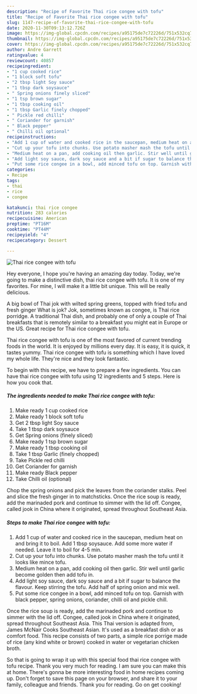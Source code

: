 ```yaml
---
description: "Recipe of Favorite Thai rice congee with tofu"
title: "Recipe of Favorite Thai rice congee with tofu"
slug: 1147-recipe-of-favorite-thai-rice-congee-with-tofu
date: 2020-11-30T09:13:12.726Z
image: https://img-global.cpcdn.com/recipes/a95175de7c72226d/751x532cq70/thai-rice-congee-with-tofu-recipe-main-photo.jpg
thumbnail: https://img-global.cpcdn.com/recipes/a95175de7c72226d/751x532cq70/thai-rice-congee-with-tofu-recipe-main-photo.jpg
cover: https://img-global.cpcdn.com/recipes/a95175de7c72226d/751x532cq70/thai-rice-congee-with-tofu-recipe-main-photo.jpg
author: Andre Garrett
ratingvalue: 4
reviewcount: 40857
recipeingredient:
- "1 cup cooked rice"
- "1 block soft tofu"
- "2 tbsp light Soy sauce"
- "1 tbsp dark soysauce"
- " Spring onions finely sliced"
- "1 tsp brown sugar"
- "1 tbsp cooking oil"
- "1 tbsp Garlic finely chopped"
- " Pickle red chilli"
- " Coriander for garnish"
- " Black pepper"
- " Chilli oil optional"
recipeinstructions:
- "Add 1 cup of water and cooked rice in the saucepan, medium heat on and bring it to boil. Add 1 tbsp soysauce. Add some more water if needed. Leave it to boil for 4-5 min."
- "Cut up your tofu into chunks. Use potato masher mash the tofu until it looks like mince tofu."
- "Medium heat on a pan, add cooking oil then garlic. Stir well until garlic become golden then add tofu in."
- "Add light soy sauce, dark soy sauce and a bit if sugar to balance the flavour. Keep stirring the tofu. Add half of spring onion and mix well."
- "Put some rice congee in a bowl, add minced tofu on top. Garnish with black pepper, spring onions, coriander, chilli oil and pickle chill."
categories:
- Recipe
tags:
- thai
- rice
- congee

katakunci: thai rice congee 
nutrition: 283 calories
recipecuisine: American
preptime: "PT16M"
cooktime: "PT44M"
recipeyield: "4"
recipecategory: Dessert

---
```



![Thai rice congee with tofu](https://img-global.cpcdn.com/recipes/a95175de7c72226d/751x532cq70/thai-rice-congee-with-tofu-recipe-main-photo.jpg)

Hey everyone, I hope you're having an amazing day today. Today, we're going to make a distinctive dish, thai rice congee with tofu. It is one of my favorites. For mine, I will make it a little bit unique. This will be really delicious.

A big bowl of Thai jok with wilted spring greens, topped with fried tofu and fresh ginger What is jok? Jok, sometimes known as congee, is Thai rice porridge. A traditional Thai dish, and probably one of only a couple of Thai breakfasts that is remotely similar to a breakfast you might eat in Europe or the US. Great recipe for Thai rice congee with tofu.

Thai rice congee with tofu is one of the most favored of current trending foods in the world. It is enjoyed by millions every day. It is easy, it is quick, it tastes yummy. Thai rice congee with tofu is something which I have loved my whole life. They're nice and they look fantastic.


To begin with this recipe, we have to prepare a few ingredients. You can have thai rice congee with tofu using 12 ingredients and 5 steps. Here is how you cook that.

<!--inarticleads1-->

##### The ingredients needed to make Thai rice congee with tofu:

1. Make ready 1 cup cooked rice
1. Make ready 1 block soft tofu
1. Get 2 tbsp light Soy sauce
1. Take 1 tbsp dark soysauce
1. Get  Spring onions (finely sliced)
1. Make ready 1 tsp brown sugar
1. Make ready 1 tbsp cooking oil
1. Take 1 tbsp Garlic (finely chopped)
1. Take  Pickle red chilli
1. Get  Coriander for garnish
1. Make ready  Black pepper
1. Take  Chilli oil (optional)


Chop the spring onions and pick the leaves from the coriander stalks. Peel and slice the fresh ginger in to matchsticks. Once the rice soup is ready, add the marinaded pork and continue to simmer with the lid off. Congee, called jook in China where it originated, spread throughout Southeast Asia. 

<!--inarticleads2-->

##### Steps to make Thai rice congee with tofu:

1. Add 1 cup of water and cooked rice in the saucepan, medium heat on and bring it to boil. Add 1 tbsp soysauce. Add some more water if needed. Leave it to boil for 4-5 min.
1. Cut up your tofu into chunks. Use potato masher mash the tofu until it looks like mince tofu.
1. Medium heat on a pan, add cooking oil then garlic. Stir well until garlic become golden then add tofu in.
1. Add light soy sauce, dark soy sauce and a bit if sugar to balance the flavour. Keep stirring the tofu. Add half of spring onion and mix well.
1. Put some rice congee in a bowl, add minced tofu on top. Garnish with black pepper, spring onions, coriander, chilli oil and pickle chill.


Once the rice soup is ready, add the marinaded pork and continue to simmer with the lid off. Congee, called jook in China where it originated, spread throughout Southeast Asia. This Thai version is adapted from, James McNair Cooks Southeast Asian. It&#39;s used as a breakfast dish or as comfort food. This recipe consists of two parts, a simple rice porrige made of rice (any kind white or brown) cooked in water or vegetarian chicken broth. 

So that is going to wrap it up with this special food thai rice congee with tofu recipe. Thank you very much for reading. I am sure you can make this at home. There's gonna be more interesting food in home recipes coming up. Don't forget to save this page on your browser, and share it to your family, colleague and friends. Thank you for reading. Go on get cooking!
